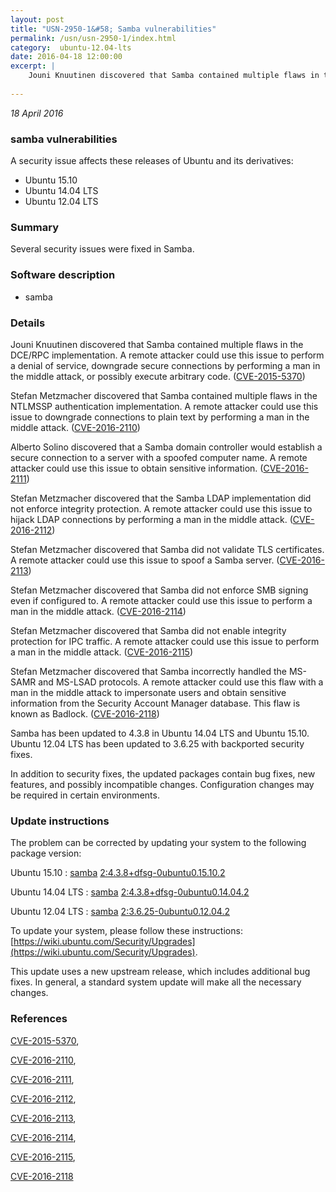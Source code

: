 ```yaml
---
layout: post
title: "USN-2950-1&#58; Samba vulnerabilities"
permalink: /usn/usn-2950-1/index.html
category:  ubuntu-12.04-lts
date: 2016-04-18 12:00:00
excerpt: |
    Jouni Knuutinen discovered that Samba contained multiple flaws in the DCE/RPC implementation. A remote attacker could use this issue to perform a denial of service, downgrade secure connections by performing a man in the middle attack, or possibly execute arbitrary code. ([CVE-2015-5370](http://people.ubuntu.com/~ubuntu-security/cve/CVE-2015-5370))
    
--- 
```

 
 

*18 April 2016*

### samba vulnerabilities

A security issue affects these releases of Ubuntu and its derivatives:

* Ubuntu 15.10
* Ubuntu 14.04 LTS
* Ubuntu 12.04 LTS

### Summary

Several security issues were fixed in Samba. 

### Software description

* samba 

### Details

Jouni Knuutinen discovered that Samba contained multiple flaws in the DCE/RPC implementation. A remote attacker could use this issue to perform a denial of service, downgrade secure connections by performing a man in the middle attack, or possibly execute arbitrary code. ([CVE-2015-5370](http://people.ubuntu.com/~ubuntu-security/cve/CVE-2015-5370))

Stefan Metzmacher discovered that Samba contained multiple flaws in the NTLMSSP authentication implementation. A remote attacker could use this issue to downgrade connections to plain text by performing a man in the middle attack. ([CVE-2016-2110](http://people.ubuntu.com/~ubuntu-security/cve/CVE-2016-2110))

Alberto Solino discovered that a Samba domain controller would establish a secure connection to a server with a spoofed computer name. A remote attacker could use this issue to obtain sensitive information. ([CVE-2016-2111](http://people.ubuntu.com/~ubuntu-security/cve/CVE-2016-2111))

Stefan Metzmacher discovered that the Samba LDAP implementation did not enforce integrity protection. A remote attacker could use this issue to hijack LDAP connections by performing a man in the middle attack. ([CVE-2016-2112](http://people.ubuntu.com/~ubuntu-security/cve/CVE-2016-2112))

Stefan Metzmacher discovered that Samba did not validate TLS certificates. A remote attacker could use this issue to spoof a Samba server. ([CVE-2016-2113](http://people.ubuntu.com/~ubuntu-security/cve/CVE-2016-2113))

Stefan Metzmacher discovered that Samba did not enforce SMB signing even if configured to. A remote attacker could use this issue to perform a man in the middle attack. ([CVE-2016-2114](http://people.ubuntu.com/~ubuntu-security/cve/CVE-2016-2114))

Stefan Metzmacher discovered that Samba did not enable integrity protection for IPC traffic. A remote attacker could use this issue to perform a man in the middle attack. ([CVE-2016-2115](http://people.ubuntu.com/~ubuntu-security/cve/CVE-2016-2115))

Stefan Metzmacher discovered that Samba incorrectly handled the MS-SAMR and MS-LSAD protocols. A remote attacker could use this flaw with a man in the middle attack to impersonate users and obtain sensitive information from the Security Account Manager database. This flaw is known as Badlock. ([CVE-2016-2118](http://people.ubuntu.com/~ubuntu-security/cve/CVE-2016-2118))

Samba has been updated to 4.3.8 in Ubuntu 14.04 LTS and Ubuntu 15.10. Ubuntu 12.04 LTS has been updated to 3.6.25 with backported security fixes.

In addition to security fixes, the updated packages contain bug fixes, new features, and possibly incompatible changes. Configuration changes may be required in certain environments. 

### Update instructions

The problem can be corrected by updating your system to the following package version:

Ubuntu 15.10
 : [samba](https://launchpad.net/ubuntu/+source/samba) <span> [2:4.3.8+dfsg-0ubuntu0.15.10.2](https://launchpad.net/ubuntu/+source/samba/2:4.3.8+dfsg-0ubuntu0.15.10.2) </span> 

Ubuntu 14.04 LTS
 : [samba](https://launchpad.net/ubuntu/+source/samba) <span> [2:4.3.8+dfsg-0ubuntu0.14.04.2](https://launchpad.net/ubuntu/+source/samba/2:4.3.8+dfsg-0ubuntu0.14.04.2) </span> 

Ubuntu 12.04 LTS
 : [samba](https://launchpad.net/ubuntu/+source/samba) <span> [2:3.6.25-0ubuntu0.12.04.2](https://launchpad.net/ubuntu/+source/samba/2:3.6.25-0ubuntu0.12.04.2) </span> 

To update your system, please follow these instructions: [https://wiki.ubuntu.com/Security/Upgrades](https://wiki.ubuntu.com/Security/Upgrades).

This update uses a new upstream release, which includes additional bug fixes. In general, a standard system update will make all the necessary changes. 

### References

 
 [CVE-2015-5370](http://people.ubuntu.com/~ubuntu-security/cve/CVE-2015-5370), 

 [CVE-2016-2110](http://people.ubuntu.com/~ubuntu-security/cve/CVE-2016-2110), 

 [CVE-2016-2111](http://people.ubuntu.com/~ubuntu-security/cve/CVE-2016-2111), 

 [CVE-2016-2112](http://people.ubuntu.com/~ubuntu-security/cve/CVE-2016-2112), 

 [CVE-2016-2113](http://people.ubuntu.com/~ubuntu-security/cve/CVE-2016-2113), 

 [CVE-2016-2114](http://people.ubuntu.com/~ubuntu-security/cve/CVE-2016-2114), 

 [CVE-2016-2115](http://people.ubuntu.com/~ubuntu-security/cve/CVE-2016-2115), 

 [CVE-2016-2118](http://people.ubuntu.com/~ubuntu-security/cve/CVE-2016-2118)
 

